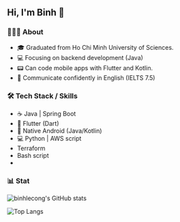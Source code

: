 ## Hi, I'm Binh 👋

### 👨🏻‍💻 About
- 🎓 Graduated from Ho Chi Minh University of Sciences.
- 💻 Focusing on backend development (Java)
- 📟 Can code mobile apps with Flutter and Kotlin.
- 💬 Communicate confidently in English (IELTS 7.5)

### 🛠 Tech Stack / Skills
- ☕ Java | Spring Boot
- 🎯 Flutter (Dart)
- 📱 Native Android (Java/Kotlin)
- 💻 Python | AWS script
- Terraform
- Bash script
- 

### 📊 Stat
![binhlecong's GitHub stats](https://github-readme-stats.vercel.app/api?username=binhlecong&show_icons=true&theme=cobalt)

![Top Langs](https://github-readme-stats.vercel.app/api/top-langs/?username=binhlecong&theme=nightowl&layout=compact)
